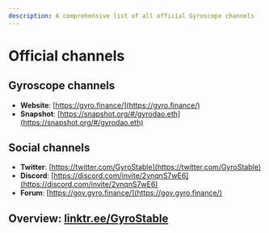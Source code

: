 ```yaml
---
description: A comprehensive list of all official Gyroscope channels
---
```


# Official channels

## Gyroscope channels

* **Website**: [https://gyro.finance/](https://gyro.finance/)
* **Snapshot**: [https://snapshot.org/#/gyrodao.eth](https://snapshot.org/#/gyrodao.eth)

## Social channels

* **Twitter**: [https://twitter.com/GyroStable](https://twitter.com/GyroStable)
* **Discord**: [https://discord.com/invite/2vnqnS7wE6](https://discord.com/invite/2vnqnS7wE6)
* **Forum**: [https://gov.gyro.finance/](https://gov.gyro.finance/)

## Overview: [linktr.ee/GyroStable](https://t.co/Gxv6NxIYZQ)
